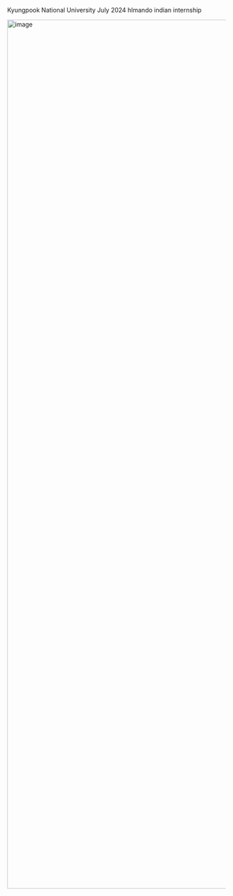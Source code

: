 Kyungpook National University July 2024 hlmando indian internship

<img width="1414" height="2000" alt="image" src="https://github.com/user-attachments/assets/99635df5-9a9b-4546-912e-d2a43a756dc0" />
